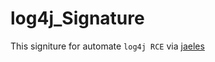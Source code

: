 # log4j_Signature

This signiture for automate `log4j RCE` via [jaeles](https://github.com/jaeles-project/jaeles) 
